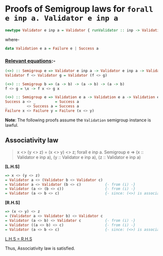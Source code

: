 # Proofs of Semigroup laws for `forall e inp a. Validator e inp a`

```hs
newtype Validator e inp a = Validator { runValidator :: inp -> Validation e a }
```
where-
```hs
data Validation e a = Failure e | Success a
```

### <ins>Relevant equations</ins>:-
```hs
(<>) :: Semigroup e => Validator e inp a -> Validator e inp a -> Validator e inp a
Validator f <> Validator g = Validator (f <> g)                                    {- (i) -}
```

```hs
(<>) :: Semigroup b => (a -> b) -> (a -> b) -> (a -> b)
f <> g = \x -> f x <> g x                                                          {- (ii) -}
```

```hs
(<>) :: Semigroup e => Validation e a -> Validation e a -> Validation e a
Success a <> _         = Success a                                                 {- (iii) -}
_         <> Success a = Success a                                                 {- (iv) -}
Failure x <> Failure y = Failure (x <> y)                                          {- (v) -}
```

**Note**: The following proofs assume the `Validation` semigroup instance is lawful.

## Associativity law
> x <> (y <> z) = (x <> y) <> z; forall e inp a. Semigroup e => (x :: Validator e inp a), (y :: Validator e inp a), (z :: Validator e inp a)

**[L.H.S]**
```hs
=> x <> (y <> z)
= Validator a <> (Validator b <> Validator c)
= Validator a <> Validator (b <> c)           {- from (i) -}
= Validator (a <> (b <> c))                   {- from (i) -}
= Validator (a <> b <> c)                     {- since: (<>) is associative; from (ii) - (v) -}
```

**[R.H.S]**
```hs
=> (x <> y) <> z
= (Validator a <> Validator b) <> Validator c
= Validator (a <> b) <> Validator c           {- from (i) -}
= Validator ((a <> b) <> c)                   {- from (i) -}
= Validator (a <> b <> c)                     {- since: (<>) is associative; from (ii) - (v) -}
```

<ins>L.H.S = R.H.S</ins>

Thus, Associativity law is satisfied.
